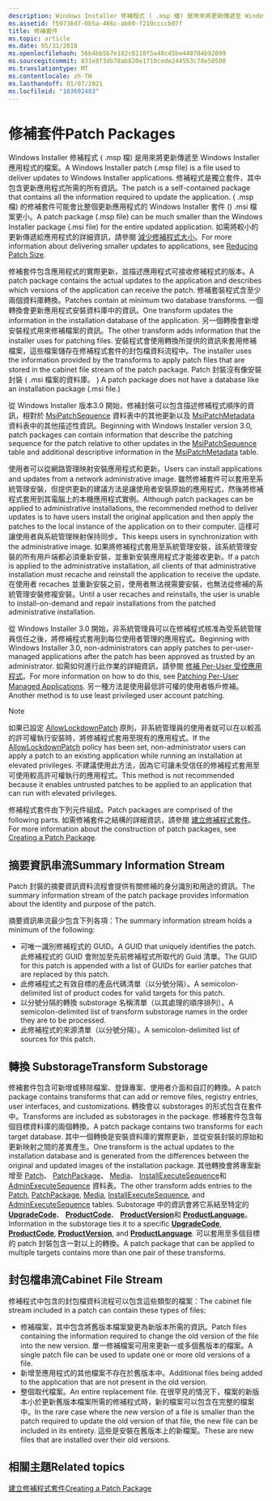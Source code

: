 ```yaml
---
description: Windows Installer 修補程式 ( .msp 檔) 是用來將更新傳遞至 Windows Installer 應用程式的檔案。
ms.assetid: f59736d7-0b5a-466c-ab60-f210ccccb07f
title: 修補套件
ms.topic: article
ms.date: 05/31/2018
ms.openlocfilehash: 56b4bb5b7e182c8118f5a40c45be440784b92099
ms.sourcegitcommit: 831e8f3db78ab820e1710cede244553c70e50500
ms.translationtype: MT
ms.contentlocale: zh-TW
ms.lasthandoff: 01/07/2021
ms.locfileid: "103692483"
---
```

# <a name="patch-packages"></a><span data-ttu-id="69611-103">修補套件</span><span class="sxs-lookup"><span data-stu-id="69611-103">Patch Packages</span></span>

<span data-ttu-id="69611-104">Windows Installer 修補程式 ( .msp 檔) 是用來將更新傳遞至 Windows Installer 應用程式的檔案。</span><span class="sxs-lookup"><span data-stu-id="69611-104">A Windows Installer patch (.msp file) is a file used to deliver updates to Windows Installer applications.</span></span> <span data-ttu-id="69611-105">修補程式是獨立套件，其中包含更新應用程式所需的所有資訊。</span><span class="sxs-lookup"><span data-stu-id="69611-105">The patch is a self-contained package that contains all the information required to update the application.</span></span> <span data-ttu-id="69611-106"> ( .msp 檔) 的修補套件可能會比整個更新應用程式的 Windows Installer 套件 () .msi 檔案更小。</span><span class="sxs-lookup"><span data-stu-id="69611-106">A patch package (.msp file) can be much smaller than the Windows Installer package (.msi file) for the entire updated application.</span></span> <span data-ttu-id="69611-107">如需將較小的更新傳遞給應用程式的詳細資訊，請參閱 [減少修補程式大小](reducing-patch-size.md)。</span><span class="sxs-lookup"><span data-stu-id="69611-107">For more information about delivering smaller updates to applications, see [Reducing Patch Size](reducing-patch-size.md).</span></span>

<span data-ttu-id="69611-108">修補套件包含應用程式的實際更新，並描述應用程式可接收修補程式的版本。</span><span class="sxs-lookup"><span data-stu-id="69611-108">A patch package contains the actual updates to the application and describes which versions of the application can receive the patch.</span></span> <span data-ttu-id="69611-109">修補套裝程式含至少兩個資料庫轉換。</span><span class="sxs-lookup"><span data-stu-id="69611-109">Patches contain at minimum two database transforms.</span></span> <span data-ttu-id="69611-110">一個轉換會更新應用程式安裝資料庫中的資訊。</span><span class="sxs-lookup"><span data-stu-id="69611-110">One transform updates the information in the installation database of the application.</span></span> <span data-ttu-id="69611-111">另一個轉換會新增安裝程式用來修補檔案的資訊。</span><span class="sxs-lookup"><span data-stu-id="69611-111">The other transform adds information that the installer uses for patching files.</span></span> <span data-ttu-id="69611-112">安裝程式會使用轉換所提供的資訊來套用修補檔案，這些檔案儲存在修補程式套件的封包檔資料流程中。</span><span class="sxs-lookup"><span data-stu-id="69611-112">The installer uses the information provided by the transforms to apply patch files that are stored in the cabinet file stream of the patch package.</span></span> <span data-ttu-id="69611-113">Patch 封裝沒有像安裝封裝 ( .msi 檔案的資料庫。 ) </span><span class="sxs-lookup"><span data-stu-id="69611-113">A patch package does not have a database like an installation package (.msi file.)</span></span>

<span data-ttu-id="69611-114">從 Windows Installer 版本3.0 開始，修補封裝可以包含描述修補程式順序的資訊，相對於 [MsiPatchSequence](msipatchsequence-table.md) 資料表中的其他更新以及 [MsiPatchMetadata](msipatchmetadata-table.md) 資料表中的其他描述性資訊。</span><span class="sxs-lookup"><span data-stu-id="69611-114">Beginning with Windows Installer version 3.0, patch packages can contain information that describe the patching sequence for the patch relative to other updates in the [MsiPatchSequence](msipatchsequence-table.md) table and additional descriptive information in the [MsiPatchMetadata](msipatchmetadata-table.md) table.</span></span>

<span data-ttu-id="69611-115">使用者可以從網路管理映射安裝應用程式和更新。</span><span class="sxs-lookup"><span data-stu-id="69611-115">Users can install applications and updates from a network administrative image.</span></span> <span data-ttu-id="69611-116">雖然修補套件可以套用至系統管理安裝，但提供更新的建議方法是讓使用者安裝原始的應用程式，然後將修補程式套用到其電腦上的本機應用程式實例。</span><span class="sxs-lookup"><span data-stu-id="69611-116">Although patch packages can be applied to administrative installations, the recommended method to deliver updates is to have users install the original application and then apply the patches to the local instance of the application on to their computer.</span></span> <span data-ttu-id="69611-117">這樣可讓使用者與系統管理映射保持同步。</span><span class="sxs-lookup"><span data-stu-id="69611-117">This keeps users in synchronization with the administrative image.</span></span> <span data-ttu-id="69611-118">如果將修補程式套用至系統管理安裝，該系統管理安裝的所有用戶端都必須重新安裝，並重新安裝應用程式才能接收更新。</span><span class="sxs-lookup"><span data-stu-id="69611-118">If a patch is applied to the administrative installation, all clients of that administrative installation must recache and reinstall the application to receive the update.</span></span> <span data-ttu-id="69611-119">在使用者 recaches 並重新安裝之前，使用者無法視需要安裝，也無法從修補的系統管理安裝修複安裝。</span><span class="sxs-lookup"><span data-stu-id="69611-119">Until a user recaches and reinstalls, the user is unable to install-on-demand and repair installations from the patched administrative installation.</span></span>

<span data-ttu-id="69611-120">從 Windows Installer 3.0 開始，非系統管理員可以在修補程式核准為受系統管理員信任之後，將修補程式套用到每位使用者管理的應用程式。</span><span class="sxs-lookup"><span data-stu-id="69611-120">Beginning with Windows Installer 3.0, non-administrators can apply patches to per-user-managed applications after the patch has been approved as trusted by an administrator.</span></span> <span data-ttu-id="69611-121">如需如何進行此作業的詳細資訊，請參閱 [修補 Per-User 受控應用程式](patching-per-user-managed-applications.md)。</span><span class="sxs-lookup"><span data-stu-id="69611-121">For more information on how to do this, see [Patching Per-User Managed Applications](patching-per-user-managed-applications.md).</span></span> <span data-ttu-id="69611-122">另一種方法是使用最低許可權的使用者帳戶修補。</span><span class="sxs-lookup"><span data-stu-id="69611-122">Another method is to use least privileged user account patching.</span></span>

> [!Note]  
> <span data-ttu-id="69611-123">如果已設定 [AllowLockdownPatch](allowlockdownpatch.md) 原則，非系統管理員的使用者就可以在以較高的許可權執行安裝時，將修補程式套用至現有的應用程式。</span><span class="sxs-lookup"><span data-stu-id="69611-123">If the [AllowLockdownPatch](allowlockdownpatch.md) policy has been set, non-administrator users can apply a patch to an existing application while running an installation at elevated privileges.</span></span> <span data-ttu-id="69611-124">不建議使用此方法，因為它可讓未受信任的修補程式套用至可使用較高許可權執行的應用程式。</span><span class="sxs-lookup"><span data-stu-id="69611-124">This method is not recommended because it enables untrusted patches to be applied to an application that can run with elevated privileges.</span></span>

 

<span data-ttu-id="69611-125">修補程式套件由下列元件組成。</span><span class="sxs-lookup"><span data-stu-id="69611-125">Patch packages are comprised of the following parts.</span></span> <span data-ttu-id="69611-126">如需修補套件之結構的詳細資訊，請參閱 [建立修補程式套件](creating-a-patch-package.md)。</span><span class="sxs-lookup"><span data-stu-id="69611-126">For more information about the construction of patch packages, see [Creating a Patch Package](creating-a-patch-package.md).</span></span>

## <a name="summary-information-stream"></a><span data-ttu-id="69611-127">摘要資訊串流</span><span class="sxs-lookup"><span data-stu-id="69611-127">Summary Information Stream</span></span>

<span data-ttu-id="69611-128">Patch 封裝的摘要資訊資料流程會提供有關修補的身分識別和用途的資訊。</span><span class="sxs-lookup"><span data-stu-id="69611-128">The summary information stream of the patch package provides information about the identity and purpose of the patch.</span></span>

<span data-ttu-id="69611-129">摘要資訊串流最少包含下列各項：</span><span class="sxs-lookup"><span data-stu-id="69611-129">The summary information stream holds a minimum of the following:</span></span>

-   <span data-ttu-id="69611-130">可唯一識別修補程式的 GUID。</span><span class="sxs-lookup"><span data-stu-id="69611-130">A GUID that uniquely identifies the patch.</span></span> <span data-ttu-id="69611-131">此修補程式的 GUID 會附加至先前修補程式所取代的 Guid 清單。</span><span class="sxs-lookup"><span data-stu-id="69611-131">The GUID for this patch is appended with a list of GUIDs for earlier patches that are replaced by this patch.</span></span>
-   <span data-ttu-id="69611-132">此修補程式之有效目標的產品代碼清單（以分號分隔）。</span><span class="sxs-lookup"><span data-stu-id="69611-132">A semicolon-delimited list of product codes for valid targets for this patch.</span></span>
-   <span data-ttu-id="69611-133">以分號分隔的轉換 substorage 名稱清單（以其處理的順序排列）。</span><span class="sxs-lookup"><span data-stu-id="69611-133">A semicolon-delimited list of transform substorage names in the order they are to be processed.</span></span>
-   <span data-ttu-id="69611-134">此修補程式的來源清單（以分號分隔）。</span><span class="sxs-lookup"><span data-stu-id="69611-134">A semicolon-delimited list of sources for this patch.</span></span>

## <a name="transform-substorage"></a><span data-ttu-id="69611-135">轉換 Substorage</span><span class="sxs-lookup"><span data-stu-id="69611-135">Transform Substorage</span></span>

<span data-ttu-id="69611-136">修補套件包含可新增或移除檔案、登錄專案、使用者介面和自訂的轉換。</span><span class="sxs-lookup"><span data-stu-id="69611-136">A patch package contains transforms that can add or remove files, registry entries, user interfaces, and customizations.</span></span> <span data-ttu-id="69611-137">轉換會以 substorages 的形式包含在套件中。</span><span class="sxs-lookup"><span data-stu-id="69611-137">Transforms are included as substorages in the package.</span></span> <span data-ttu-id="69611-138">修補套件包含每個目標資料庫的兩個轉換。</span><span class="sxs-lookup"><span data-stu-id="69611-138">A patch package contains two transforms for each target database.</span></span> <span data-ttu-id="69611-139">其中一個轉換是安裝資料庫的實際更新，並從安裝封裝的原始和更新映射之間的差異產生。</span><span class="sxs-lookup"><span data-stu-id="69611-139">One transform is the actual updates to the installation database and is generated from the differences between the original and updated images of the installation package.</span></span> <span data-ttu-id="69611-140">其他轉換會將專案新增至 [Patch](patch-table.md)、 [PatchPackage](patchpackage-table.md)、 [Media](media-table.md)、 [InstallExecuteSequence](installexecutesequence-table.md)和 [AdminExecuteSequence](adminexecutesequence-table.md) 資料表。</span><span class="sxs-lookup"><span data-stu-id="69611-140">The other transform adds entries to the [Patch](patch-table.md), [PatchPackage](patchpackage-table.md), [Media](media-table.md), [InstallExecuteSequence](installexecutesequence-table.md), and [AdminExecuteSequence](adminexecutesequence-table.md) tables.</span></span> <span data-ttu-id="69611-141">Substorage 中的資訊會將它系結至特定的 [**UpgradeCode**](upgradecode.md)、 [**ProductCode**](productcode.md)、 [**ProductVersion**](productversion.md)和 [**ProductLanguage**](productlanguage.md)。</span><span class="sxs-lookup"><span data-stu-id="69611-141">Information in the substorage ties it to a specific [**UpgradeCode**](upgradecode.md), [**ProductCode**](productcode.md), [**ProductVersion**](productversion.md), and [**ProductLanguage**](productlanguage.md).</span></span> <span data-ttu-id="69611-142">可以套用至多個目標的 patch 封裝包含一對以上的轉換。</span><span class="sxs-lookup"><span data-stu-id="69611-142">A patch package that can be applied to multiple targets contains more than one pair of these transforms.</span></span>

## <a name="cabinet-file-stream"></a><span data-ttu-id="69611-143">封包檔串流</span><span class="sxs-lookup"><span data-stu-id="69611-143">Cabinet File Stream</span></span>

<span data-ttu-id="69611-144">修補程式中包含的封包檔資料流程可以包含這些類型的檔案：</span><span class="sxs-lookup"><span data-stu-id="69611-144">The cabinet file stream included in a patch can contain these types of files:</span></span>

-   <span data-ttu-id="69611-145">修補檔案，其中包含將舊版本檔案變更為新版本所需的資訊。</span><span class="sxs-lookup"><span data-stu-id="69611-145">Patch files containing the information required to change the old version of the file into the new version.</span></span> <span data-ttu-id="69611-146">單一修補檔案可用來更新一或多個舊版本的檔案。</span><span class="sxs-lookup"><span data-stu-id="69611-146">A single patch file can be used to update one or more old versions of a file.</span></span>
-   <span data-ttu-id="69611-147">新增至應用程式的其他檔案不存在於舊版本中。</span><span class="sxs-lookup"><span data-stu-id="69611-147">Additional files being added to the application that are not present in the old version.</span></span>
-   <span data-ttu-id="69611-148">整個取代檔案。</span><span class="sxs-lookup"><span data-stu-id="69611-148">An entire replacement file.</span></span> <span data-ttu-id="69611-149">在很罕見的情況下，檔案的新版本小於更新舊版本檔案所需的修補程式時，新的檔案可以包含在完整的檔案中。</span><span class="sxs-lookup"><span data-stu-id="69611-149">In the rare case where the new version of a file is smaller than the patch required to update the old version of that file, the new file can be included in its entirety.</span></span> <span data-ttu-id="69611-150">這些是安裝在舊版本上的新檔案。</span><span class="sxs-lookup"><span data-stu-id="69611-150">These are new files that are installed over their old versions.</span></span>

## <a name="related-topics"></a><span data-ttu-id="69611-151">相關主題</span><span class="sxs-lookup"><span data-stu-id="69611-151">Related topics</span></span>

<dl> <dt>

[<span data-ttu-id="69611-152">建立修補程式套件</span><span class="sxs-lookup"><span data-stu-id="69611-152">Creating a Patch Package</span></span>](creating-a-patch-package.md)
</dt> </dl>

 

 



